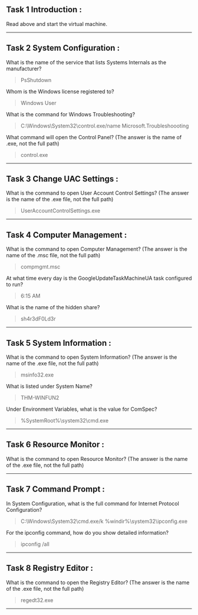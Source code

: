 Task 1  Introduction :
----

Read above and start the virtual machine.
>

----

Task 2  System Configuration :
----

What is the name of the service that lists Systems Internals as the manufacturer?
>PsShutdown

Whom is the Windows license registered to?
>Windows User

What is the command for Windows Troubleshooting?
>C:\Windows\System32\control.exe/name Microsoft.Troubleshoooting

What command will open the Control Panel? (The answer is  the name of .exe, not the full path)
>control.exe

----

Task 3  Change UAC Settings :
----

What is the command to open User Account Control Settings? (The answer is the name of the .exe file, not the full path)
>UserAccountControlSettings.exe

----

Task 4  Computer Management :
----

What is the command to open Computer Management? (The answer is the name of the .msc file, not the full path)
>compmgmt.msc

At what time every day is the GoogleUpdateTaskMachineUA task configured to run?
>6:15 AM

What is the name of the hidden share?
>sh4r3dF0Ld3r

----

Task 5  System Information :
----

What is the command to open System Information? (The answer is the name of the .exe file, not the full path)
>msinfo32.exe

What is listed under System Name?
>THM-WINFUN2

Under Environment Variables, what is the value for ComSpec?
>%SystemRoot%\system32\cmd.exe

----

Task 6  Resource Monitor :
----

What is the command to open Resource Monitor? (The answer is the name of the .exe file, not the full path)
>

----

Task 7  Command Prompt :
----

In System Configuration, what is the full command for Internet Protocol Configuration?
>C:\Windows\System32\cmd.exe/k %windir%\system32\ipconfig.exe

For the ipconfig command, how do you show detailed information?
>ipconfig /all

----

Task 8  Registry Editor :
----

What is the command to open the Registry Editor? (The answer is the name of  the .exe file, not the full path)
>regedt32.exe

----